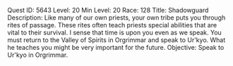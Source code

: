 Quest ID: 5643
Level: 20
Min Level: 20
Race: 128
Title: Shadowguard
Description: Like many of our own priests, your own tribe puts you through rites of passage. These rites often teach priests special abilities that are vital to their survival. I sense that time is upon you even as we speak. You must return to the Valley of Spirits in Orgrimmar and speak to Ur'kyo. What he teaches you might be very important for the future.
Objective: Speak to Ur'kyo in Orgrimmar.
